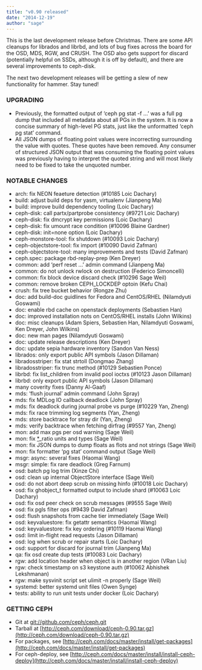 ```yaml
---
title: "v0.90 released"
date: "2014-12-19"
author: "sage"
---
```


This is the last development release before Christmas. There are some API cleanups for librados and librbd, and lots of bug fixes across the board for the OSD, MDS, RGW, and CRUSH. The OSD also gets support for discard (potentially helpful on SSDs, although it is off by default), and there are several improvements to ceph-disk.

The next two development releases will be getting a slew of new functionality for hammer. Stay tuned!

### UPGRADING

- Previously, the formatted output of ‘ceph pg stat -f ...’ was a full pg dump that included all metadata about all PGs in the system. It is now a concise summary of high-level PG stats, just like the unformatted ‘ceph pg stat’ command.
- All JSON dumps of floating point values were incorrecting surrounding the value with quotes. These quotes have been removed. Any consumer of structured JSON output that was consuming the floating point values was previously having to interpret the quoted string and will most likely need to be fixed to take the unquoted number.

### NOTABLE CHANGES

- arch: fix NEON feaeture detection (#10185 Loic Dachary)
- build: adjust build deps for yasm, virtualenv (Jianpeng Ma)
- build: improve build dependency tooling (Loic Dachary)
- ceph-disk: call partx/partprobe consistency (#9721 Loic Dachary)
- ceph-disk: fix dmcrypt key permissions (Loic Dachary)
- ceph-disk: fix umount race condition (#10096 Blaine Gardner)
- ceph-disk: init=none option (Loic Dachary)
- ceph-monstore-tool: fix shutdown (#10093 Loic Dachary)
- ceph-objectstore-tool: fix import (#10090 David Zafman)
- ceph-objectstore-tool: many improvements and tests (David Zafman)
- ceph.spec: package rbd-replay-prep (Ken Dreyer)
- common: add ‘perf reset ...’ admin command (Jianpeng Ma)
- common: do not unlock rwlock on destruction (Federico Simoncelli)
- common: fix block device discard check (#10296 Sage Weil)
- common: remove broken CEPH\_LOCKDEP optoin (Kefu Chai)
- crush: fix tree bucket behavior (Rongze Zhu)
- doc: add build-doc guidlines for Fedora and CentOS/RHEL (Nilamdyuti Goswami)
- doc: enable rbd cache on openstack deployments (Sebastien Han)
- doc: improved installation nots on CentOS/RHEL installs (John Wilkins)
- doc: misc cleanups (Adam Spiers, Sebastien Han, Nilamdyuti Goswami, Ken Dreyer, John Wilkins)
- doc: new man pages (Nilamdyuti Goswami)
- doc: update release descriptions (Ken Dreyer)
- doc: update sepia hardware inventory (Sandon Van Ness)
- librados: only export public API symbols (Jason Dillaman)
- libradosstriper: fix stat strtoll (Dongmao Zhang)
- libradosstriper: fix trunc method (#10129 Sebastien Ponce)
- librbd: fix list\_children from invalid pool ioctxs (#10123 Jason Dillaman)
- librbd: only export public API symbols (Jason Dillaman)
- many coverity fixes (Danny Al-Gaaf)
- mds: ‘flush journal’ admin command (John Spray)
- mds: fix MDLog IO callback deadlock (John Spray)
- mds: fix deadlock during journal probe vs purge (#10229 Yan, Zheng)
- mds: fix race trimming log segments (Yan, Zheng)
- mds: store backtrace for stray dir (Yan, Zheng)
- mds: verify backtrace when fetching dirfrag (#9557 Yan, Zheng)
- mon: add max pgs per osd warning (Sage Weil)
- mon: fix [\*](http://docs.ceph.com/docs/master/release-notes/#id1)\_ratio units and types (Sage Weil)
- mon: fix JSON dumps to dump floats as flots and not strings (Sage Weil)
- mon: fix formatter ‘pg stat’ command output (Sage Weil)
- msgr: async: several fixes (Haomai Wang)
- msgr: simple: fix rare deadlock (Greg Farnum)
- osd: batch pg log trim (Xinze Chi)
- osd: clean up internal ObjectStore interface (Sage Weil)
- osd: do not abort deep scrub on missing hinfo (#10018 Loic Dachary)
- osd: fix ghobject\_t formatted output to include shard (#10063 Loic Dachary)
- osd: fix osd peer check on scrub messages (#9555 Sage Weil)
- osd: fix pgls filter ops (#9439 David Zafman)
- osd: flush snapshots from cache tier immediately (Sage Weil)
- osd: keyvaluestore: fix getattr semantics (Haomai Wang)
- osd: keyvaluestore: fix key ordering (#10119 Haomai Wang)
- osd: limit in-flight read requests (Jason Dillaman)
- osd: log when scrub or repair starts (Loic Dachary)
- osd: support for discard for journal trim (Jianpeng Ma)
- qa: fix osd create dup tests (#10083 Loic Dachary)
- rgw: add location header when object is in another region (VRan Liu)
- rgw: check timestamp on s3 keystone auth (#10062 Abhishek Lekshmanan)
- rgw: make sysvinit script set ulimit -n properly (Sage Weil)
- systemd: better systemd unit files (Owen Synge)
- tests: ability to run unit tests under docker (Loic Dachary)

### GETTING CEPH

- Git at [git://github.com/ceph/ceph.git](http://github.com/ceph/ceph)
- Tarball at [http://ceph.com/download/ceph-0.90.tar.gz](http://ceph.com/download/ceph-0.90.tar.gz)
- For packages, see [http://ceph.com/docs/master/install/get-packages](http://ceph.com/docs/master/install/get-packages)
- For ceph-deploy, see [http://ceph.com/docs/master/install/install-ceph-deploy](http://ceph.com/docs/master/install/install-ceph-deploy)
